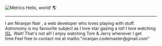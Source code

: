 ![Metrics](https://metrics.lecoq.io/Niranjan-Nair?template=classic&activity=1&languages=1&isocalendar=1&activity.limit=5&activity.days=14&activity.filter=all&isocalendar.duration=undefined&languages.colors=github&languages.threshold=0%25&config.timezone=Asia%2FCalcutta&config.animated=true)
Hello, world! 🌎
<hr>
I am Niranjan Nair , a web developer who loves playing with stuff. Astronomy is my favourite subject as I love star gazing a lot! I love watching <a href="https://en.wikipedia.org/wiki/Indian_Super_League">ISL</a>. Wait! That's not all! I enjoy watching Tom & Jerry whenever I get time.Feel free to contact me at mailto:"niranjan.codemaster@gmail.com"

